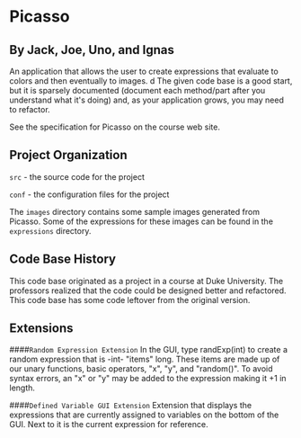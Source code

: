 # Picasso
## By Jack, Joe, Uno, and Ignas

An application that allows the user to create expressions that
evaluate to colors and then eventually to images.
d
The given code base is a good start, but it is sparsely documented
(document each method/part after you understand what it's doing) and,
as your application grows, you may need to refactor.

See the specification for Picasso on the course web site.

## Project Organization

`src` - the source code for the project

`conf` - the configuration files for the project

The `images` directory contains some sample images generated from Picasso.  Some of the expressions for these images can be found in the `expressions` directory.

## Code Base History

This code base originated as a project in a course at Duke University.  The professors realized that the code could be designed better and refactored.  This code base has some code leftover from the original version.

## Extensions

####`Random Expression Extension` 
In the GUI, type randExp(int) to create a random expression that is -int- "items" long. These items are made up of our unary functions, basic operators, "x", "y", and "random()". To avoid syntax errors, an "x" or "y" may be added to the expression making it <int>+1 in length.

####`Defined Variable GUI Extension`
Extension that displays the expressions that are currently assigned to variables on the bottom of the GUI. Next to it is the current expression for reference.


